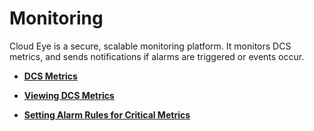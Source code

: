 # Monitoring<a name="dcs-en-ug-180424001"></a>

Cloud Eye is a secure, scalable monitoring platform. It monitors DCS metrics, and sends notifications if alarms are triggered or events occur.

-   **[DCS Metrics](dcs-metrics.md)**  

-   **[Viewing DCS Metrics](viewing-dcs-metrics.md)**  

-   **[Setting Alarm Rules for Critical Metrics](setting-alarm-rules-for-critical-metrics.md)**  


